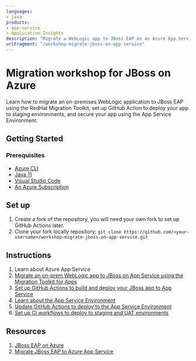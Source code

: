 ```yaml
---
languages: 
- java
products: 
- app-service
- Application-Insights
description: "Migrate a WebLogic app to JBoss EAP on an Azure App Service Environment"
urlFragment: "/workshop-migrate-jboss-on-app-service"
---
```


# Migration workshop for JBoss on Azure

Learn how to migrate an on-premises WebLogic application to JBoss EAP using the RedHat Migration Toolkit, set up GitHub Action to deploy your app to staging environments, and secure your app using the App Service Environment.

## Getting Started

### Prerequisites

- [Azure CLI](https://docs.microsoft.com/cli/azure/install-azure-cli)
- [Java 11](https://docs.microsoft.com/java/openjdk/download)
- [Visual Studio Code](https://code.visualstudio.com/)
- [An Azure Subscription](https://azure.microsoft.com/free/search/)

## Set up

1. Create a fork of the repository, you will need your own fork to set up GitHub Actions later.
2. Clone your fork locally repository: `git clone https://github.com/<your-username>/workshop-migrate-jboss-on-app-service.git`

## Instructions

1. Learn about Azure App Service 
1. [Migrate an on-prem WebLogic app to JBoss on App Service using the Migration Toolkit for Apps](1-migrate-weblogic-to-jboss/README.md)
2. [Set up GitHub Actions to build and deploy your JBoss app to App Service](/2-set-up-github-actions/README.md)
3. [Learn about the App Service Environment](/3-ase-overview/README.md)
4. [Update GitHub Actions to deploy to the App Service Environment](/4-update-github-actions/README.md)
5. [Set up CI workflows to deploy to staging and UAT environments](/5-deploy-staging-uat/README.md)

## Resources

1. [JBoss EAP on Azure](https://docs.microsoft.com/azure/developer/java/ee/jboss-on-azure)
2. [Migrate JBoss EAP to Azure App Service](https://docs.microsoft.com/azure/developer/java/migration/migrate-jboss-eap-to-jboss-eap-on-azure-app-service?toc=/azure/developer/java/ee/toc.json&bc=/azure/developer/breadcrumb/toc.json)

